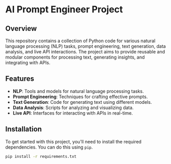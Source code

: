 # AI Prompt Engineer Project

## Overview

This repository contains a collection of Python code for various natural language processing (NLP) tasks, prompt engineering, text generation, data analysis, and live API interactions. The project aims to provide reusable and modular components for processing text, generating insights, and integrating with APIs.

## Features

- **NLP**: Tools and models for natural language processing tasks.
- **Prompt Engineering**: Techniques for crafting effective prompts.
- **Text Generation**: Code for generating text using different models.
- **Data Analysis**: Scripts for analyzing and visualizing data.
- **Live API**: Interfaces for interacting with APIs in real-time.

## Installation

To get started with this project, you'll need to install the required dependencies. You can do this using `pip`. 

```bash
pip install -r requirements.txt
